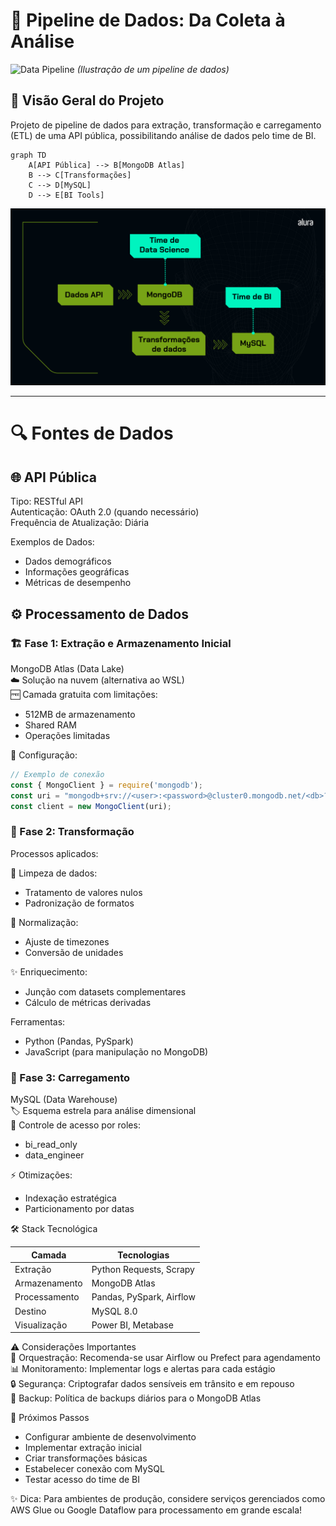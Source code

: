 
# 🚀 Pipeline de Dados: Da Coleta à Análise

![Data Pipeline](https://img.icons8.com/color/96/000000/data-pipeline.png) *(Ilustração de um pipeline de dados)*

## 📌 Visão Geral do Projeto
Projeto de pipeline de dados para extração, transformação e carregamento (ETL) de uma API pública, possibilitando análise de dados pelo time de BI.

```mermaid
graph TD
    A[API Pública] --> B[MongoDB Atlas]
    B --> C[Transformações]
    C --> D[MySQL]
    D --> E[BI Tools]
```



![SchemaProjetALL](./IMGs/SchemaProjectALl.png)

---


# 🔍 Fontes de Dados  
## 🌐 API Pública  
Tipo: RESTful API  
Autenticação: OAuth 2.0 (quando necessário)  
Frequência de Atualização: Diária  

Exemplos de Dados:  
- Dados demográficos  
- Informações geográficas  
- Métricas de desempenho  

## ⚙️ Processamento de Dados  

### 🏗️ Fase 1: Extração e Armazenamento Inicial  
MongoDB Atlas (Data Lake)  
☁️ Solução na nuvem (alternativa ao WSL)  
🆓 Camada gratuita com limitações:  
- 512MB de armazenamento  
- Shared RAM  
- Operações limitadas  

🔄 Configuração:
```javascript
// Exemplo de conexão
const { MongoClient } = require('mongodb');
const uri = "mongodb+srv://<user>:<password>@cluster0.mongodb.net/<db>?retryWrites=true&w=majority";
const client = new MongoClient(uri);
```
### 🧠 Fase 2: Transformação  
Processos aplicados:  

🧹 Limpeza de dados:  
- Tratamento de valores nulos  
- Padronização de formatos  

🔄 Normalização:  
- Ajuste de timezones  
- Conversão de unidades  

✨ Enriquecimento:  
- Junção com datasets complementares  
- Cálculo de métricas derivadas  

Ferramentas:  
- Python (Pandas, PySpark)  
- JavaScript (para manipulação no MongoDB)  

### 🚚 Fase 3: Carregamento  
MySQL (Data Warehouse)  
🏷️ Esquema estrela para análise dimensional  
🔐 Controle de acesso por roles:  
- bi_read_only  
- data_engineer  

⚡ Otimizações:  
- Indexação estratégica  
- Particionamento por datas  

🛠️ Stack Tecnológica  

| Camada       | Tecnologias                  |
|--------------|------------------------------|
| Extração     | Python Requests, Scrapy      |
| Armazenamento| MongoDB Atlas                |
| Processamento| Pandas, PySpark, Airflow     |
| Destino      | MySQL 8.0                    |
| Visualização | Power BI, Metabase           |

⚠️ Considerações Importantes  
🔄 Orquestração: Recomenda-se usar Airflow ou Prefect para agendamento  
📊 Monitoramento: Implementar logs e alertas para cada estágio  
🔒 Segurança: Criptografar dados sensíveis em trânsito e em repouso  
💾 Backup: Política de backups diários para o MongoDB Atlas  

📅 Próximos Passos  
- Configurar ambiente de desenvolvimento  
- Implementar extração inicial  
- Criar transformações básicas  
- Estabelecer conexão com MySQL  
- Testar acesso do time de BI  

✨ Dica: Para ambientes de produção, considere serviços gerenciados como AWS Glue ou Google Dataflow para processamento em grande escala!
